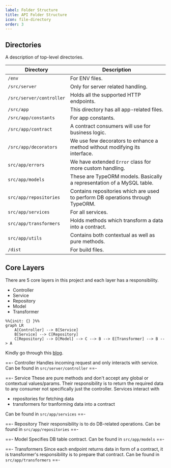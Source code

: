 ```yaml
---
label: Folder Structure
title: API Folder Structure
icon: file-directory
order: 3
---
```


## Directories

A description of top-level directories.

| Directory                | Description                                                                    |
| ------------------------ | ------------------------------------------------------------------------------ |
| `/env`                   | For ENV files.                                                                 |
| `/src/server`            | Only for server related handling.                                              |
| `/src/server/controller` | Holds all the supported HTTP endpoints.                                        |
| `/src/app`               | This directory has all app-related files.                                      |
| `/src/app/constants`     | For app constants.                                                             |
| `/src/app/contract`      | A contract consumers will use for business logic.                              |
| `/src/app/decorators`    | We use few decorators to enhance a method without modifying its interface.     |
| `src/app/errors`         | We have extended `Error` class for more custom handling.                       |
| `src/app/models`         | These are TypeORM models. Basically a representation of a MySQL table.         |
| `src/app/repositories`   | Contains repositories which are used to perform DB operations through TypeORM. |
| `src/app/services`       | For all services.                                                              |
| `src/app/transformers`   | Holds methods which transform a data into a contract.                          |
| `src/app/utils`          | Contains both contextual as well as pure methods.                              |
| `/dist`                  | For build files.                                                               |

## Core Layers

There are 5 core layers in this project and each layer has a responsibility.

- Controller
- Service
- Repository
- Model
- Transformer

```mermaid
%%{init: {} }%%
graph LR
    A[Controller] --> B[Service]
    B[Service] --> C[Repository]
    C[Repository] --> D[Model] --> C --> B --> E[Transformer] --> B --> A
```

Kindly go through this [blog](https://softwareontheroad.com/ideal-nodejs-project-structure/).

==- Controller
Handles incoming request and only interacts with service.
Can be found in `src/server/controller`
==-

==- Service
These are pure methods and don't accept any global or contextual values/params. Their responsibility is to return the required data to any consumer not specifically just the controller. Services interact with

- repositories for fetching data
- transformers for tranforming data into a contract

Can be found in `src/app/services`
==-

==- Repository
Their responsibility is to do DB-related operations.
Can be found in `src/app/repositories`
==-

==- Model
Specifies DB table contract.
Can be found in `src/app/models`
==-

==- Transformers
Since each endpoint returns data in form of a contract, it is transformer's responsibility is to prepare that contract.
Can be found in `src/app/transformers`
==-
